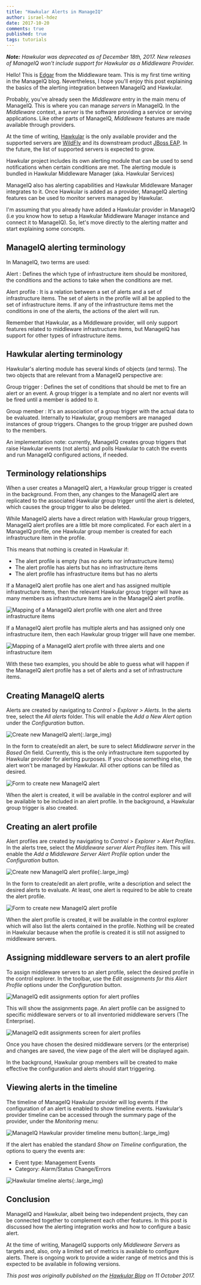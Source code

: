 ```yaml
---
title: "Hawkular Alerts in ManageIQ"
author: israel-hdez
date: 2017-10-20
comments: true
published: true
tags: tutorials
---
```


_**Note:** Hawkular was deprecated as of December 18th, 2017. New releases of
ManageIQ won't include support for Hawkular as a Middleware Provider._

Hello! This is [Edgar][IsraelHdez] from the Middleware team. This is my first
time writing in the ManageIQ blog. Nevertheless, I hope you'll enjoy this post
explaining the basics of the alerting integration between ManageIQ and Hawkular.

Probably, you've already seen the _Middleware_ entry in the main menu of
ManageIQ. This is where you can manage _servers_ in ManageIQ. In the
_Middleware_ context, a _server_ is the software providing a service or serving
applications. Like other parts of ManageIQ, _Middleware_ features are made
available through providers.

At the time of writing, [Hawkular][Hawkular] is the only available provider and
the supported servers are [WildFly][Wildfly] and its downstream product [JBoss
EAP][EAPWeb]. In the future, the list of supported servers is expected to grow.

Hawkular project includes its own alerting module that can be used to send
notifications when certain conditions are met. The alerting module is bundled
in Hawkular Middleware Manager (aka. Hawkular Services)

ManageIQ also has alerting capabilities and Hawkular Middleware Manager
integrates to it. Once Hawkular is added as a provider, ManageIQ alerting
features can be used to monitor servers managed by Hawkular.

I'm assuming that you already have added a Hawkular provider in ManageIQ (i.e
you know how to setup a Hawkular Middleware Manager instance and connect it to
ManageIQ). So, let's move directly to the alerting matter and start explaining
some concepts.

## ManageIQ alerting terminology

In ManageIQ, two terms are used:

Alert
: Defines the which type of infrastructure item should be monitored, the
conditions and the actions to take when the conditions are met.

Alert profile
: It is a relation between a set of alerts and a set of
infrastructure items. The set of alerts in the profile will all be applied to
the set of infrastructure items. If any of the infrastructure items met the
conditions in one of the alerts, the actions of the alert will run.

Remember that Hawkular, as a Middleware provider, will only support features
related to middleware infrastructure items, but ManageIQ has support for
other types of infrastructure items.

## Hawkular alerting terminology

Hawkular's alerting module has several kinds of objects (and terms). The two
objects that are relevant from a ManageIQ perspective are:

Group trigger
: Defines the set of conditions that should be met to fire an
alert or an event. A group trigger is a template and no alert nor events will
be fired until a member is added to it.

Group member
: It's an association of a group trigger with the actual data to be
evaluated. Internally to Hawkular, group members are managed instances of group
triggers. Changes to the group trigger are pushed down to the members.

An implementation note: currently, ManageIQ creates group triggers that raise
Hawkular events (not alerts) and polls Hawkular to catch the events and run
ManageIQ configured actions, if needed.

## Terminology relationships

When a user creates a ManageIQ alert, a Hawkular group trigger is created in
the background. From then, any changes to the ManageIQ alert are replicated to
the associated Hawkular group trigger until the alert is deleted, which causes
the group trigger to also be deleted.

While ManageIQ alerts have a direct relation with Hawkular group triggers,
ManageIQ alert profiles are a little bit more complicated. For each alert in a
ManageIQ profile, one Hawkular group member is created for each infrastructure
item in the profile.

This means that nothing is created in Hawkular if:

* The alert profile is empty (has no alerts nor infrastructure items)
* The alert profile has alerts but has no infrastructure items
* The alert profile has infrastructure items but has no alerts

If a ManageIQ alert profile has one alert and has assigned multiple
infrastructure items, then the relevant Hawkular group trigger will have as
many members as infrastructure items are in the ManageIQ alert profile.

![Mapping of a ManageIQ alert profile with one alert and three infrastructure items][OneAlertRelationship]

If a ManageIQ alert profile has multiple alerts and has assigned only one
infrastructure item, then each Hawkular group trigger will have one member.

![Mapping of a ManageIQ alert profile with three alerts and one infrastructure item][ThreeAlertsRelationship]

With these two examples, you should be able to guess what will happen if the
ManageIQ alert profile has a set of alerts and a set of infrastructure items.

## Creating ManageIQ alerts

Alerts are created by navigating to _Control > Explorer > Alerts_. In the alerts
tree, select the _All alerts_ folder. This will enable the _Add a New Alert_ option
under the _Configuration_ button.

![Create new ManageIQ alert][CreateAlert]{:.large_img}

In the form to create/edit an alert, be sure to select _Middleware server_ in
the _Based On_ field. Currently, this is the only infrastructure item supported
by Hawkular provider for alerting purposes. If you choose something else, the alert
won't be managed by Hawkular.  All other options can be filled as desired.

![Form to create new ManageIQ alert][NewAlertForm]

When the alert is created, it will be available in the control explorer and
will be available to be included in an alert profile. In the background, a
Hawkular group trigger is also created.

## Creating an alert profile

Alert profiles are created by navigating to _Control > Explorer > Alert
Profiles_. In the alerts tree, select the _Middleware server Alert Profiles_ item.
This will enable the _Add a Middleware Server Alert Profile_ option under the
_Configuration_ button.

![Create new ManageIQ alert profile][CreateAlertProfile]{:.large_img}

In the form to create/edit an alert profile, write a description and select the
desired alerts to evaluate. At least, one alert is required to be able to
create the alert profile.

![Form to create new ManageIQ alert profile][NewAlertProfileForm]

When the alert profile is created, it will be available in the control explorer
which will also list the alerts contained in the profile. Nothing will be
created in Hawkular because when the profile is created it is still not
assigned to middleware servers.

## Assigning middleware servers to an alert profile

To assign middleware servers to an alert profile, select the desired profile in
the control explorer. In the toolbar, use the _Edit assignments for this Alert
Profile_ options under the _Configuration_ button.

![ManageIQ edit assignments option for alert profiles][EditAssignmentsButton]

This will show the assignments page. An alert profile can be assigned to
specific middleware servers or to all inventoried middleware servers (The
Enterprise).

![ManageIQ edit assignments screen for alert profiles][EditAssignmentsScreen]

Once you have chosen the desired middleware servers (or the enterprise) and
changes are saved, the view page of the alert will be displayed again.

In the background, Hawkular group members will be created to make effective the
configuration and alerts should start triggering.

## Viewing alerts in the timeline

The timeline of ManageIQ Hawkular provider will log events if the configuration
of an alert is enabled to show timeline events.  Hawkular’s provider timeline
can be accessed through the summary page of the provider, under the _Monitoring_
menu:

![ManageIQ Hawkular provider timeline menu button][TimelineButton]{:.large_img}

If the alert has enabled the standard _Show on Timeline_ configuration, the
options to query the events are:

* Event type: Management Events
* Category: Alarm/Status Change/Errors

![Hawkular timeline alerts][Timeline]{:.large_img}

## Conclusion

ManageIQ and Hawkular, albeit being two independent projects, they can be
connected together to complement each other features. In this post is discussed
how the alerting integration works and how to configure a basic alert.

At the time of writing, ManageIQ supports only _Middleware Servers_ as targets
and, also, only a limited set of metrics is available to configure alerts.
There is ongoing work to provide a wider range of metrics and this is expected
to be available in following versions.

_This post was originally published on the [Hawkular Blog][HBlog] on 11 October 2017._

[IsraelHdez]: https://github.com/israel-hdez
[Hawkular]: http://www.hawkular.org/
[Wildfly]: http://wildfly.org/
[EAPWeb]: https://www.redhat.com/en/technologies/jboss-middleware/application-platform
[OneAlertRelationship]: http://www.hawkular.org/img/blog/2017/miq-hawkular-one-alert-three-inf-items.png
[ThreeAlertsRelationship]: http://www.hawkular.org/img/blog/2017/miq-hawkular-three-alerts-one-inf-item.png
[CreateAlert]: http://www.hawkular.org/img/blog/2017/2017-10-11-miq-create-alert.png
[NewAlertForm]: http://www.hawkular.org/img/blog/2017/2017-10-11-miq-create-alert-form.png
[CreateAlertProfile]: http://www.hawkular.org/img/blog/2017/2017-10-11-miq-create-alert-profile.png
[NewAlertProfileForm]: http://www.hawkular.org/img/blog/2017/2017-10-11-miq-create-alert-profile-form.png
[EditAssignmentsButton]: http://www.hawkular.org/img/blog/2017/2017-10-11-miq-alert-profile-assignments-button.png
[EditAssignmentsScreen]: http://www.hawkular.org/img/blog/2017/2017-10-11-miq-alert-profile-edit-assignments-screen.png
[TimelineButton]: http://www.hawkular.org/img/blog/2017/2017-10-11-miq-hawkular-summary-timeline-button.png
[Timeline]: http://www.hawkular.org/img/blog/2017/2017-10-11-miq-hawkular-timeline-alerts.png
[HBlog]: http://www.hawkular.org/blog/2017/10/alerts-in-manageiq.html
